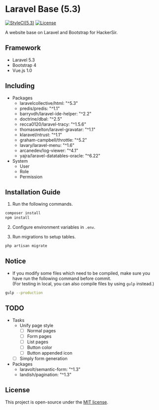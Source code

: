 # Laravel Base (5.3)
[![StyleCI(5.3)](https://styleci.io/repos/65561499/shield?branch=5.3)](https://styleci.io/repos/65561499)
[![License](https://img.shields.io/github/license/HackerSir/laravel-base.svg)](https://raw.githubusercontent.com/HackerSir/laravel-base/master/LICENSE)

A website base on Laravel and Bootstrap for HackerSir.

## Framework
- Laravel 5.3
- Bootstrap 4
- Vue.js 1.0

## Including
- Packages
  - laravelcollective/html: "^5.3"
  - predis/predis: "^1.1"
  - barryvdh/laravel-ide-helper: "^2.2"
  - doctrine/dbal: "^2.5"
  - recca0120/laravel-tracy: "^1.5.6"
  - thomaswelton/laravel-gravatar: "^1.1"
  - klaravel/ntrust: "^1.1"
  - graham-campbell/throttle: "^5.2"
  - lavary/laravel-menu: "^1.6"
  - arcanedev/log-viewer: "^4.1"
  - yajra/laravel-datatables-oracle: "^6.22"
- System
  - User
  - Role
  - Permission

## Installation Guide
1. Run the following commands.
```bash
composer install  
npm install
```

2. Configure environment variables in `.env`.

3. Run migrations to setup tables.
```bash
php artisan migrate
```

## Notice
- If you modify some files which need to be compiled, make sure you have run the following command before commit.  
(For testing in local, you can also compile files by using `gulp` instead.)
```bash
gulp --production
```

## TODO
- Tasks
  - Unify page style
    - [ ] Normal pages
    - [ ] Form pages
    - [ ] List pages
    - [ ] Button color
    - [ ] Button appended icon
  - [ ] Simply form generation
- Packages
  - laravolt/semantic-form: "^1.3"
  - landish/pagination: "^1.3"

## License
This project is open-source under the [MIT license](http://opensource.org/licenses/MIT).
